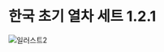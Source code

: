 # 한국 초기 열차 세트 1.2.1
![일러스트2](https://github.com/SerpensNebula/Korean-Early-Train-Set/assets/75788864/4c469c5d-c1da-47aa-8e44-1e227bd79252)
